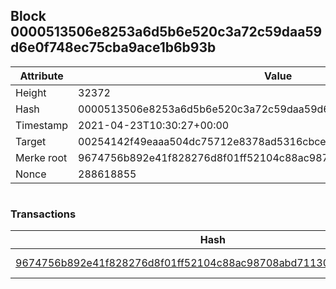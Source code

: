 ## Block 0000513506e8253a6d5b6e520c3a72c59daa59d6e0f748ec75cba9ace1b6b93b

Attribute | Value
--- | ---
Height | 32372
Hash | 0000513506e8253a6d5b6e520c3a72c59daa59d6e0f748ec75cba9ace1b6b93b
Timestamp | 2021-04-23T10:30:27+00:00
Target | 00254142f49eaaa504dc75712e8378ad5316cbcead634704b3734b6271167cc4
Merke root | 9674756b892e41f828276d8f01ff52104c88ac98708abd7113011a286cc9a930
Nonce | 288618855

```

```

### Transactions

Hash | Amount
--- | ---
[9674756b892e41f828276d8f01ff52104c88ac98708abd7113011a286cc9a930](9674756b892e41f828276d8f01ff52104c88ac98708abd7113011a286cc9a930.md) | 10.00000000 SKEPTI 
